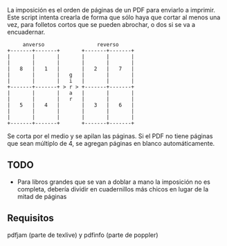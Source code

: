 La imposición es el orden de páginas de un PDF para enviarlo a imprimir.
Este script intenta crearla de forma que sólo haya que cortar al menos
una vez, para folletos cortos que se pueden abrochar, o dos si se va a
encuadernar.

         anverso                 reverso
    +-------+-------+       +-------+-------+
    |       |       |       |       |       |
    |       |       |       |       |       |
    |   8   |   1   |       |   2   |   7   |
    |       |       |   g   |       |       |
    |       |       |   i   |       |       |
    +-------+-------+ > r > +-------+-------+
    |       |       |   a   |       |       |
    |       |       |   r   |       |       |
    |   5   |   4   |       |   3   |   6   |
    |       |       |       |       |       |
    |       |       |       |       |       |
    +-------+-------+       +-------+-------+

Se corta por el medio y se apilan las páginas.  Si el PDF no tiene
páginas que sean múltiplo de 4, se agregan páginas en blanco
automáticamente.


## TODO

* Para libros grandes que se van a doblar a mano la imposición no es
  completa, debería dividir en cuadernillos más chicos en lugar de la
  mitad de páginas

## Requisitos

pdfjam (parte de texlive) y pdfinfo (parte de poppler)
